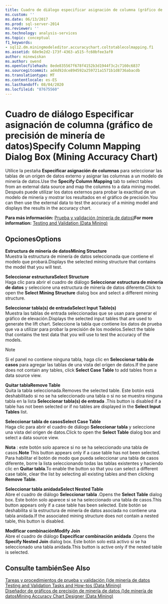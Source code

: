 ```yaml
---
title: Cuadro de diálogo especificar asignación de columna (gráfico de precisión de minería de datos) | Microsoft Docs
ms.custom: ''
ms.date: 06/13/2017
ms.prod: sql-server-2014
ms.reviewer: ''
ms.technology: analysis-services
ms.topic: conceptual
f1_keywords:
- sql12.dm.miningmodeleditor.accuracychart.coltotablecolmapping.f1
ms.assetid: 68e9e2d2-173f-4363-a515-fc60bfee3af0
author: minewiskan
ms.author: owend
ms.openlocfilehash: 8ede835567f678f4152b3d1944f3c2c7160c6837
ms.sourcegitcommit: ad4d92dce894592a259721a1571b1d8736abacdb
ms.translationtype: MT
ms.contentlocale: es-ES
ms.lasthandoff: 08/04/2020
ms.locfileid: "87675560"
---
```

# <a name="specify-column-mapping-dialog-box-mining-accuracy-chart"></a><span data-ttu-id="09cc6-102">Cuadro de diálogo Especificar asignación de columna (gráfico de precisión de minería de datos)</span><span class="sxs-lookup"><span data-stu-id="09cc6-102">Specify Column Mapping Dialog Box (Mining Accuracy Chart)</span></span>
  <span data-ttu-id="09cc6-103">Utilice la pestaña **Especificar asignación de columnas** para seleccionar las tablas de un origen de datos externo y asignar las columnas a un modelo de minería de datos.</span><span class="sxs-lookup"><span data-stu-id="09cc6-103">Use the **Specify Column Mapping** tab to select tables from an external data source and map the columns to a data mining model.</span></span> <span data-ttu-id="09cc6-104">Después puede utilizar los datos externos para probar la exactitud de un modelo de minería y mostrar los resultados en el gráfico de precisión.</span><span class="sxs-lookup"><span data-stu-id="09cc6-104">You can then use the external data to test the accuracy of a mining model and displays the results in the accuracy chart.</span></span>  
  
 <span data-ttu-id="09cc6-105">**Para más información:** [Prueba y validación &#40;minería de datos&#41;](data-mining/testing-and-validation-data-mining.md)</span><span class="sxs-lookup"><span data-stu-id="09cc6-105">**For more information:** [Testing and Validation &#40;Data Mining&#41;](data-mining/testing-and-validation-data-mining.md)</span></span>  
  
## <a name="options"></a><span data-ttu-id="09cc6-106">Opciones</span><span class="sxs-lookup"><span data-stu-id="09cc6-106">Options</span></span>  
 <span data-ttu-id="09cc6-107">**Estructura de minería de datos**</span><span class="sxs-lookup"><span data-stu-id="09cc6-107">**Mining Structure**</span></span>  
 <span data-ttu-id="09cc6-108">Muestra la estructura de minería de datos seleccionada que contiene el modelo que probará.</span><span class="sxs-lookup"><span data-stu-id="09cc6-108">Displays the selected mining structure that contains the model that you will test.</span></span>  
  
 <span data-ttu-id="09cc6-109">**Seleccionar estructura**</span><span class="sxs-lookup"><span data-stu-id="09cc6-109">**Select Structure**</span></span>  
 <span data-ttu-id="09cc6-110">Haga clic para abrir el cuadro de diálogo **Seleccionar estructura de minería de datos** y seleccione una estructura de minería de datos diferente.</span><span class="sxs-lookup"><span data-stu-id="09cc6-110">Click to open the **Select Mining Structure** dialog box and select a different mining structure.</span></span>  
  
 <span data-ttu-id="09cc6-111">**Seleccionar tabla(s) de entrada**</span><span class="sxs-lookup"><span data-stu-id="09cc6-111">**Select Input Table(s)**</span></span>  
 <span data-ttu-id="09cc6-112">Muestra las tablas de entrada seleccionadas que se usan para generar el gráfico de elevación.</span><span class="sxs-lookup"><span data-stu-id="09cc6-112">Displays the selected input tables that are used to generate the lift chart.</span></span> <span data-ttu-id="09cc6-113">Seleccione la tabla que contiene los datos de prueba que va a utilizar para probar la precisión de los modelos.</span><span class="sxs-lookup"><span data-stu-id="09cc6-113">Select the table that contains the test data that you will use to test the accuracy of the models.</span></span>  
  
> [!NOTE]  
>  <span data-ttu-id="09cc6-114">Si el panel no contiene ninguna tabla, haga clic en **Seleccionar tabla de casos** para agregar las tablas de una vista del origen de datos.</span><span class="sxs-lookup"><span data-stu-id="09cc6-114">If the pane does not contain any tables, click **Select Case Table** to add tables from a data source view.</span></span>  
  
 <span data-ttu-id="09cc6-115">**Quitar tabla**</span><span class="sxs-lookup"><span data-stu-id="09cc6-115">**Remove Table**</span></span>  
 <span data-ttu-id="09cc6-116">Quita la tabla seleccionada.</span><span class="sxs-lookup"><span data-stu-id="09cc6-116">Removes the selected table.</span></span> <span data-ttu-id="09cc6-117">Este botón está deshabilitado si no se ha seleccionado una tabla o si no se muestra ninguna tabla en la lista **Seleccionar tabla(s) de entrada** .</span><span class="sxs-lookup"><span data-stu-id="09cc6-117">This button is disabled if a table has not been selected or if no tables are displayed in the **Select Input Tables** list.</span></span>  
  
 <span data-ttu-id="09cc6-118">**Seleccionar tabla de casos**</span><span class="sxs-lookup"><span data-stu-id="09cc6-118">**Select Case Table**</span></span>  
 <span data-ttu-id="09cc6-119">Haga clic para abrir el cuadro de diálogo **Seleccionar tabla** y seleccione una vista del origen de datos.</span><span class="sxs-lookup"><span data-stu-id="09cc6-119">Click to open the **Select Table** dialog box and select a data source view.</span></span>  
  
 <span data-ttu-id="09cc6-120">**Nota** : este botón solo aparece si no se ha seleccionado una tabla de casos.</span><span class="sxs-lookup"><span data-stu-id="09cc6-120">**Note** This button appears only if a case table has not been selected.</span></span> <span data-ttu-id="09cc6-121">Para habilitar el botón de modo que pueda seleccionar una tabla de casos diferente, borre la lista seleccionando todas las tablas existentes y haciendo clic en **Quitar tabla**.</span><span class="sxs-lookup"><span data-stu-id="09cc6-121">To enable the button so that you can select a different case table, clear the list by selecting all existing tables and then clicking **Remove Table**.</span></span>  
  
 <span data-ttu-id="09cc6-122">**Seleccionar tabla anidada**</span><span class="sxs-lookup"><span data-stu-id="09cc6-122">**Select Nested Table**</span></span>  
 <span data-ttu-id="09cc6-123">Abre el cuadro de diálogo **Seleccionar tabla** .</span><span class="sxs-lookup"><span data-stu-id="09cc6-123">Opens the **Select Table** dialog box.</span></span> <span data-ttu-id="09cc6-124">Este botón solo aparece si se ha seleccionado una tabla de casos.</span><span class="sxs-lookup"><span data-stu-id="09cc6-124">This button appears only if a case table has been selected.</span></span> <span data-ttu-id="09cc6-125">Este botón se deshabilita si la estructura de minería de datos asociada no contiene una tabla anidada.</span><span class="sxs-lookup"><span data-stu-id="09cc6-125">If the associated mining structure does not contain a nested table, this button is disabled.</span></span>  
  
 <span data-ttu-id="09cc6-126">**Modificar combinación**</span><span class="sxs-lookup"><span data-stu-id="09cc6-126">**Modify Join**</span></span>  
 <span data-ttu-id="09cc6-127">Abre el cuadro de diálogo **Especificar combinación anidada** .</span><span class="sxs-lookup"><span data-stu-id="09cc6-127">Opens the **Specify Nested Join** dialog box.</span></span> <span data-ttu-id="09cc6-128">Este botón solo está activo si se ha seleccionado una tabla anidada.</span><span class="sxs-lookup"><span data-stu-id="09cc6-128">This button is active only if the nested table is selected.</span></span>  
  
## <a name="see-also"></a><span data-ttu-id="09cc6-129">Consulte también</span><span class="sxs-lookup"><span data-stu-id="09cc6-129">See Also</span></span>  
 <span data-ttu-id="09cc6-130">[Tareas y procedimientos de prueba y validación &#40;&#41;de minería de datos](data-mining/testing-and-validation-tasks-and-how-tos-data-mining.md) </span><span class="sxs-lookup"><span data-stu-id="09cc6-130">[Testing and Validation Tasks and How-tos &#40;Data Mining&#41;](data-mining/testing-and-validation-tasks-and-how-tos-data-mining.md) </span></span>  
 [<span data-ttu-id="09cc6-131">Diseñador de gráficos de precisión de minería de datos &#40;&#41;de minería de datos</span><span class="sxs-lookup"><span data-stu-id="09cc6-131">Mining Accuracy Chart Designer &#40;Data Mining&#41;</span></span>](mining-accuracy-chart-designer-data-mining.md)  
  
  
